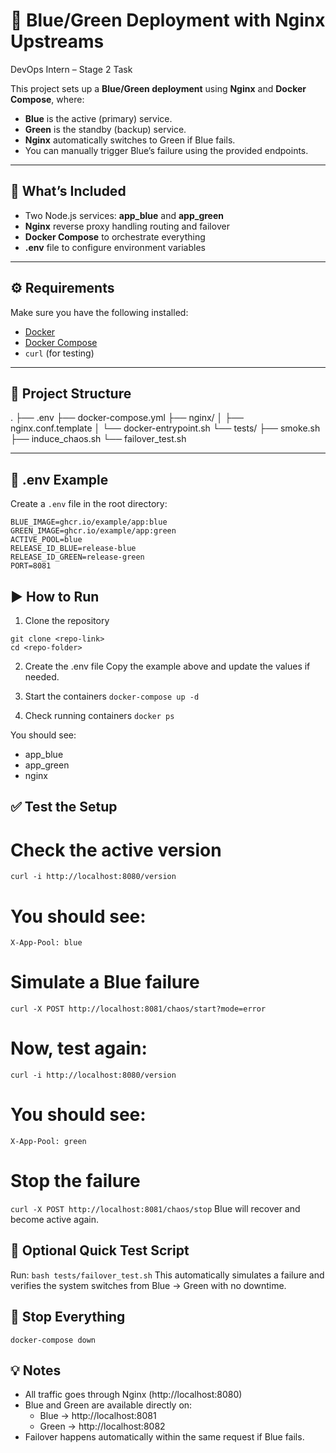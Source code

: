 # 🚀 Blue/Green Deployment with Nginx Upstreams  
DevOps Intern – Stage 2 Task  

This project sets up a **Blue/Green deployment** using **Nginx** and **Docker Compose**, where:
- **Blue** is the active (primary) service.
- **Green** is the standby (backup) service.
- **Nginx** automatically switches to Green if Blue fails.
- You can manually trigger Blue’s failure using the provided endpoints.

---

## 🧩 What’s Included
- Two Node.js services: **app_blue** and **app_green**
- **Nginx** reverse proxy handling routing and failover
- **Docker Compose** to orchestrate everything
- **.env** file to configure environment variables

---

## ⚙️ Requirements
Make sure you have the following installed:
- [Docker](https://docs.docker.com/get-docker/)
- [Docker Compose](https://docs.docker.com/compose/)
- `curl` (for testing)

---

## 📁 Project Structure
.
├── .env
├── docker-compose.yml
├── nginx/
│   ├── nginx.conf.template
│   └── docker-entrypoint.sh
└── tests/
    ├── smoke.sh
    ├── induce_chaos.sh
    └── failover_test.sh

---

## 🧾 .env Example
Create a `.env` file in the root directory:

```env
BLUE_IMAGE=ghcr.io/example/app:blue
GREEN_IMAGE=ghcr.io/example/app:green
ACTIVE_POOL=blue
RELEASE_ID_BLUE=release-blue
RELEASE_ID_GREEN=release-green
PORT=8081
```

## ▶️ How to Run
1. Clone the repository
```
git clone <repo-link>
cd <repo-folder>
```

2. Create the .env file
Copy the example above and update the values if needed.

3. Start the containers
`docker-compose up -d`

4. Check running containers
`docker ps`

You should see:
- app_blue
- app_green
- nginx


## ✅ Test the Setup
# Check the active version
`curl -i http://localhost:8080/version`

# You should see:
`X-App-Pool: blue`

# Simulate a Blue failure
`curl -X POST http://localhost:8081/chaos/start?mode=error`

# Now, test again:
`curl -i http://localhost:8080/version`

# You should see:
`X-App-Pool: green`

# Stop the failure
`curl -X POST http://localhost:8081/chaos/stop`
Blue will recover and become active again.

## 🧪 Optional Quick Test Script
Run:
`bash tests/failover_test.sh`
This automatically simulates a failure and verifies the system switches from Blue → Green with no downtime.

## 🧹 Stop Everything
`docker-compose down`

## 💡 Notes
- All traffic goes through Nginx (http://localhost:8080)
- Blue and Green are available directly on:
  - Blue → http://localhost:8081
  - Green → http://localhost:8082
- Failover happens automatically within the same request if Blue fails.
